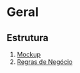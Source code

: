# Geral

## Estrutura
1. [Mockup](mockup/produto.mockup.md)
2. [Regras de Negócio](regras%20de%20negócio/produto.bdd.md)